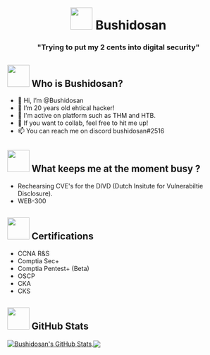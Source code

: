 <h1 align="center"> <img src="https://media.giphy.com/media/caVnF2ITqI4fRBmg2C/giphy.gif" width="50" > Bushidosan</h1>
<h3 align="center">"Trying to put my 2 cents into digital security"</h3>



## <img src="https://media.giphy.com/media/fns1AVKMOc20U/giphy.gif" width="50"> Who is Bushidosan?

- 👋 Hi, I’m @Bushidosan
- 👀 I’m 20 years old ehtical hacker!
- 🌱 I'm active on platform such as THM and HTB.
- 💞️ If you want to collab, feel free to hit me up!
- 📫 You can reach me on discord bushidosan#2516

## <img src="https://media.giphy.com/media/oclyc39jglyIWfrZ1k/giphy.gif" width="50"> What keeps me at the moment busy ?

- Rechearsing CVE's for the DIVD (Dutch Insitute for Vulnerabiltie Disclosure).
- WEB-300

## <img src="https://media.giphy.com/media/hTJ0rxdmO5r3wsLdDE/giphy.gif" width="50" > Certifications

- CCNA R&S
- Comptia Sec+
- Comptia Pentest+ (Beta)
- OSCP
- CKA
- CKS

## <img src="https://media.giphy.com/media/CwTvSiWflgCGKgz5eb/giphy.gif" width="50"> GitHub Stats

<a href="https://github.com/bushidosan/">
  <img align="center" src="https://github-readme-stats.vercel.app/api?username=bushidosan&show_icons=true&line_height=27&count_private=true&theme=dark" alt="Bushidosan's GitHub Stats" />
</a>

<a href="https://github.com/bushidosan/">
  <img align="center" src="https://github-readme-stats.vercel.app/api/top-langs/?username=bushidosan&hide=scss,html&theme=dark&langs_count=3" />
</a>
